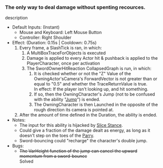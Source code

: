 ### The only way to deal damage without spenting recources.

description

- Default Inputs: (Instant)
    - Mouse and Keyboard: Left Mouse Button
    - Controller: Right Shoulder
- Effect: (Duration: 0.15s | Cooldown: 0.75s)
    1.  Every frame, a SlashTick is ran, in which:
        1.  A MultiBoxTraceForObjects is executed
        2.  Damage is applied to every Actor hit & pushback is applied to the PlayerCharacter, once per activation
        3.  The SwordOwnerHitReaction CollapsedGraph is run, in which:
            1.  It is checked whether or not the "Z" Value of the OwningActor'sCamera's ForwardVector is not greater than or equal to "0.5" and whether the TraceReturnValue is true.  
                In effect: If the player isn't looking up, and hit something.
            2.  If so, then the OwningCharacter's Jump (not to be confused with the ability "[Jump](Jump.md)") is ended.
            3.  The OwningCharacter is then Launched in the opposite of the rough direction its camera is pointed at.
    2.  After the amount of time defined in the Duration, the ability is ended.
- Notes:
    - The input for this ability is hijacked by [Slice Stance](Slice%20Stance.md).
    - Could give a fraction of the damage dealt as energy, as long as it doesn't step on the toes of the [Parry](Parry.md).
    - Sword-bouncing could "recharge" the character's double jump.
- Bugs:
    - ~~The VarHeight function of the jump can cancel the upward momentum from a sword-bounce~~  
        Solved
